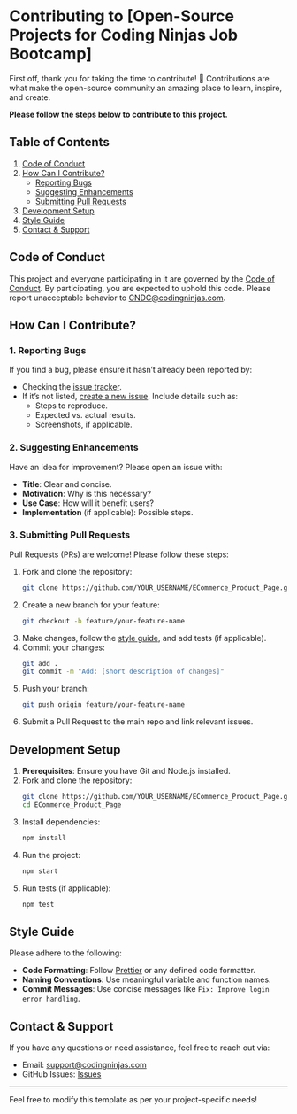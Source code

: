 # **Contributing to [Open-Source Projects for Coding Ninjas Job Bootcamp]**

First off, thank you for taking the time to contribute! 🎉 Contributions are what make the open-source community an amazing place to learn, inspire, and create.

**Please follow the steps below to contribute to this project.**

## **Table of Contents**
1. [Code of Conduct](#code-of-conduct)  
2. [How Can I Contribute?](#how-can-i-contribute)  
   * [Reporting Bugs](#1-reporting-bugs)  
   * [Suggesting Enhancements](#2-suggesting-enhancements)  
   * [Submitting Pull Requests](#3-submitting-pull-requests)  
3. [Development Setup](#development-setup)  
4. [Style Guide](#style-guide)  
5. [Contact & Support](#contact--support)

## **Code of Conduct**
This project and everyone participating in it are governed by the [Code of Conduct](./CODE_OF_CONDUCT.md). By participating, you are expected to uphold this code. Please report unacceptable behavior to CNDC@codingninjas.com.

## **How Can I Contribute?**

### **1. Reporting Bugs**
If you find a bug, please ensure it hasn’t already been reported by:
- Checking the [issue tracker](https://github.com/cn10xdev/ECommerce_Product_Page/issues).
- If it’s not listed, [create a new issue](https://github.com/cn10xdev/ECommerce_Product_Page/issues/new). Include details such as:
  - Steps to reproduce.
  - Expected vs. actual results.
  - Screenshots, if applicable.

### **2. Suggesting Enhancements**
Have an idea for improvement? Please open an issue with:
- **Title**: Clear and concise.
- **Motivation**: Why is this necessary?
- **Use Case**: How will it benefit users?
- **Implementation** (if applicable): Possible steps.

### **3. Submitting Pull Requests**
Pull Requests (PRs) are welcome! Please follow these steps:
1. Fork and clone the repository:
   ```bash
   git clone https://github.com/YOUR_USERNAME/ECommerce_Product_Page.git
   ```
2. Create a new branch for your feature:
   ```bash
   git checkout -b feature/your-feature-name
   ```
3. Make changes, follow the [style guide](#style-guide), and add tests (if applicable).
4. Commit your changes:
   ```bash
   git add .
   git commit -m "Add: [short description of changes]"
   ```
5. Push your branch:
   ```bash
   git push origin feature/your-feature-name
   ```
6. Submit a Pull Request to the main repo and link relevant issues.

## **Development Setup**
1. **Prerequisites**: Ensure you have Git and Node.js installed.
2. Fork and clone the repository:
   ```bash
   git clone https://github.com/YOUR_USERNAME/ECommerce_Product_Page.git
   cd ECommerce_Product_Page
   ```
3. Install dependencies:
   ```bash
   npm install
   ```
4. Run the project:
   ```bash
   npm start
   ```
5. Run tests (if applicable):
   ```bash
   npm test
   ```

## **Style Guide**
Please adhere to the following:
- **Code Formatting**: Follow [Prettier](https://prettier.io/) or any defined code formatter.
- **Naming Conventions**: Use meaningful variable and function names.
- **Commit Messages**: Use concise messages like `Fix: Improve login error handling`.

## **Contact & Support**
If you have any questions or need assistance, feel free to reach out via:
- Email: support@codingninjas.com
- GitHub Issues: [Issues](https://github.com/cn10xdev/ECommerce_Product_Page/issues)

---

Feel free to modify this template as per your project-specific needs!